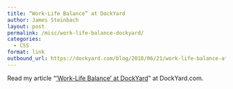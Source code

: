 ```yaml
---
title: “Work-Life Balance” at DockYard
author: James Steinbach
layout: post
permalink: /misc/work-life-balance-dockyard/
categories:
  - CSS
format: link
outbound_url: https://dockyard.com/blog/2018/06/21/work-life-balance-at-dockyard
---
```

Read my article &#8220;<a href="https://dockyard.com/blog/2018/06/21/work-life-balance-at-dockyard" title="Work-Life Balance at DockYard" target="_blank">&lsquo;Work-Life Balance&rsquo; at DockYard</a>&#8221; at DockYard.com.
